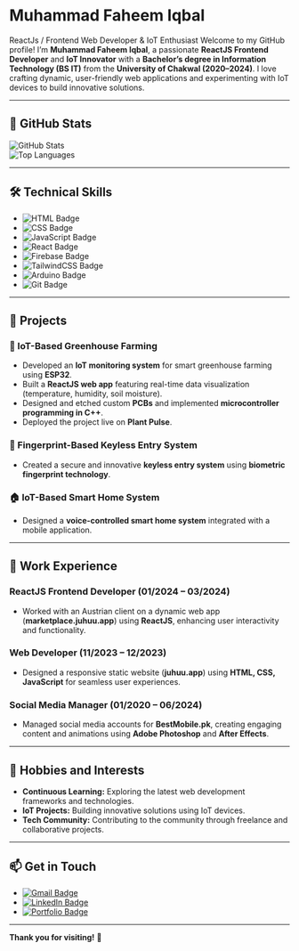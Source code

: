# **Muhammad Faheem Iqbal**   
ReactJs / Frontend Web Developer & IoT Enthusiast 
Welcome to my GitHub profile! I’m **Muhammad Faheem Iqbal**, a passionate **ReactJS Frontend Developer** and **IoT Innovator** with a **Bachelor’s degree in Information Technology (BS IT)** from the **University of Chakwal (2020–2024)**. I love crafting dynamic, user-friendly web applications and experimenting with IoT devices to build innovative solutions.  

---

## 🌟 **GitHub Stats**  
![GitHub Stats](https://github-readme-stats.vercel.app/api?username=faheem506pk&show_icons=true&theme=radical)  
![Top Languages](https://github-readme-stats.vercel.app/api/top-langs/?username=faheem506pk&layout=compact&theme=radical)  

---

## 🛠️ **Technical Skills**  
- ![HTML Badge](https://img.shields.io/badge/HTML-E34F26?style=for-the-badge&logo=html5&logoColor=white)  
- ![CSS Badge](https://img.shields.io/badge/CSS-1572B6?style=for-the-badge&logo=css3&logoColor=white)  
- ![JavaScript Badge](https://img.shields.io/badge/JavaScript-F7DF1E?style=for-the-badge&logo=javascript&logoColor=black)  
- ![React Badge](https://img.shields.io/badge/React-61DAFB?style=for-the-badge&logo=react&logoColor=black)  
- ![Firebase Badge](https://img.shields.io/badge/Firebase-FFCA28?style=for-the-badge&logo=firebase&logoColor=black)  
- ![TailwindCSS Badge](https://img.shields.io/badge/TailwindCSS-38B2AC?style=for-the-badge&logo=tailwind-css&logoColor=white)  
- ![Arduino Badge](https://img.shields.io/badge/Arduino-00979D?style=for-the-badge&logo=arduino&logoColor=white)  
- ![Git Badge](https://img.shields.io/badge/Git-F05032?style=for-the-badge&logo=git&logoColor=white)  

---

## 🚀 **Projects**  
### **🌱 IoT-Based Greenhouse Farming**  
- Developed an **IoT monitoring system** for smart greenhouse farming using **ESP32**.  
- Built a **ReactJS web app** featuring real-time data visualization (temperature, humidity, soil moisture).  
- Designed and etched custom **PCBs** and implemented **microcontroller programming in C++**.  
- Deployed the project live on **Plant Pulse**.  

### **🔑 Fingerprint-Based Keyless Entry System**  
- Created a secure and innovative **keyless entry system** using **biometric fingerprint technology**.  

### **🏠 IoT-Based Smart Home System**  
- Designed a **voice-controlled smart home system** integrated with a mobile application.  

---

## 💼 **Work Experience**  
### **ReactJS Frontend Developer** (01/2024 – 03/2024)  
- Worked with an Austrian client on a dynamic web app (**marketplace.juhuu.app**) using **ReactJS**, enhancing user interactivity and functionality.  

### **Web Developer** (11/2023 – 12/2023)  
- Designed a responsive static website (**juhuu.app**) using **HTML, CSS, JavaScript** for seamless user experiences.  

### **Social Media Manager** (01/2020 – 06/2024)  
- Managed social media accounts for **BestMobile.pk**, creating engaging content and animations using **Adobe Photoshop** and **After Effects**.  

---

## 🌱 **Hobbies and Interests**  
- **Continuous Learning:** Exploring the latest web development frameworks and technologies.  
- **IoT Projects:** Building innovative solutions using IoT devices.  
- **Tech Community:** Contributing to the community through freelance and collaborative projects.  

---

## 📫 **Get in Touch**  
- [![Gmail Badge](https://img.shields.io/badge/Gmail-D14836?style=for-the-badge&logo=gmail&logoColor=white)](mailto:Faheemiqbalm@gmail.com)  
- [![LinkedIn Badge](https://img.shields.io/badge/LinkedIn-0077B5?style=for-the-badge&logo=linkedin&logoColor=white)](https://linkedin.com/in/faheem506pk)  
- [![Portfolio Badge](https://img.shields.io/badge/Portfolio-24292e?style=for-the-badge&logo=github&logoColor=white)](https://github.com/faheem506pk)  

---

**Thank you for visiting!** 🚀  
